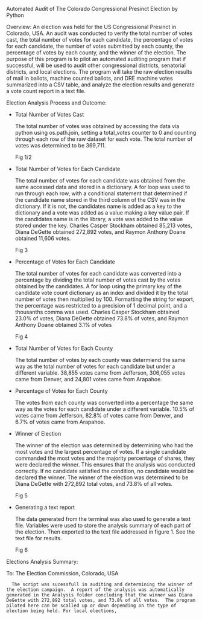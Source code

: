 Automated Audit of The Colorado Congressional Presinct Election by Python

Overview: 
An election was held for the US Congressional Presinct in Colorado, USA. An audit was conducted to verify the total number of votes cast, the total number of votes for each candidate, the percentage of votes for each candidate, the number of votes submitted by each county, the percentage of votes by each county, and the winner of the election.  The purpose of this program is to pilot an automated auditing program that if successful, will be used to audit other congressional districts, senatorial districts, and local elections.  The program will take the raw election results of mail in ballots, machine counted ballots, and DRE machine votes summarized into a CSV table, and analyze the election results and generate a vote count report in a text file.

Election Analysis Process and Outcome:

  * Total Number of Votes Cast
      
       The total number of votes was obtained by accessing the data via python using os.path.join, setting a total_votes counter to 0 and counting through each row of  the raw dataset for each vote.  The total number of votes was determined to be 369,711.
       
       Fig 1/2


  * Total Number of Votes for Each Candidate

      The total number of votes for each candidate was obtained from the same accessed data and stored in a dictionary.  A for loop was used to run through each row,    with a conditional statement that determined if the candidate name stored in the third column of the CSV was in the dictionary.  If it is not, the candidates name    is added as a key to the dictionary and a vote was added as a value making a key value pair. If the candidates name is in the library, a vote was added to the         value stored under the key. Charles Casper Stockham obtained 85,213 votes, Diana DeGette obtained 272,892 votes, and Raymon Anthony Doane obtained 11,606 votes.
      
      Fig 3
      
      
  * Percentage of Votes for Each Candidate
      
      The total number of votes for each candidate was converted into a percentage by dividing the total number of votes cast by the votes obtained by the candidates.  A for loop using the primary key of the candidate vote count dictionary as an index and divided it by the total number of votes then multiplied by 100. Formatting the string for export, the percentage was restricted to a precision of 1 decimal point, and a thousanths comma was used. Charles Casper Stockham obtained 23.0% of votes, Diana DeGette obtained 73.8% of votes, and Raymon Anthony Doane obtained 3.1% of votes
      
      Fig 4
      
  * Total Number of Votes for Each County

     The total number of votes by each county was determiend the same way as the total number of votes for each candidate but under a different variable.  38,855 votes came from Jefferson, 306,055 votes came from Denver, and 24,801 votes came from Arapahoe.
    
  * Percentage of Votes for Each County
    
      The votes from each county was converted into a percentage the same way as the votes for each candidate under a different variable. 10.5% of votes came from Jefferson, 82.8% of votes came from Denver, and 6.7% of votes came from Arapahoe.
      
      
  * Winner of Election 

      The winner of the election was determined by determining who had the most votes and the largest percentage of votes.  If a single candidate commanded the most votes and the majority percentage of shares, they were declared the winner.  This ensures that the analysis was conducted correctly.  If no candidate satisfied the condition, no candidate would be declared the winner. The winner of the election was determined to be Diana DeGette with 272,892 total votes, and 73.8% of all votes.
      
      Fig 5
      
  * Generating a text report

      The data generated from the terminal was also used to generate a text file.  Variables were used to store the analysis summary of each part of the election.  Then exported to the text file addressed in figure 1.  See the text file for results.
      
      Fig 6
      
 Elections Analysis Summary:
 
 To: The Election Commission, Colorado, USA
 
      The script was sucessfull in auditing and determining the winner of the election campaign.  A report of the analysis was automatically generated in the Analysis folder concluding that the winner was Diana DeGette with 272,892 total votes, and 73.8% of all votes.  The program piloted here can be scalled up or down depending on the type of election being held. For local elections, 
